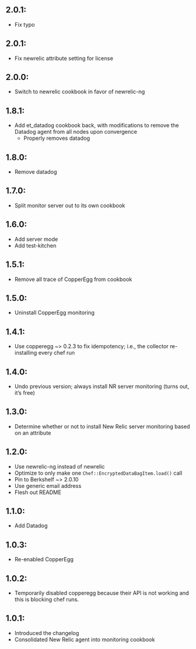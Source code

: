 ## 2.0.1:

* Fix typo

## 2.0.1:

* Fix newrelic attribute setting for license

## 2.0.0:

* Switch to newrelic cookbook in favor of newrelic-ng

## 1.8.1:

* Add et_datadog cookbook back, with modifications to remove the Datadog agent from all nodes upon convergence
    - Properly removes datadog

## 1.8.0:

* Remove datadog

## 1.7.0:

* Split monitor server out to its own cookbook

## 1.6.0:

* Add server mode
* Add test-kitchen

## 1.5.1:

* Remove all trace of CopperEgg from cookbook

## 1.5.0:

* Uninstall CopperEgg monitoring

## 1.4.1:

* Use copperegg ~> 0.2.3 to fix idempotency; i.e., the collector re-installing every chef run

## 1.4.0:

* Undo previous version; always install NR server monitoring (turns out, it’s free)

## 1.3.0:

* Determine whether or not to install New Relic server monitoring based on an attribute

## 1.2.0:

* Use newrelic-ng instead of newrelic
* Optimize to only make one `Chef::EncryptedDataBagItem.load()` call
* Pin to Berkshelf ~> 2.0.10
* Use generic email address
* Flesh out README

## 1.1.0:

* Add Datadog

## 1.0.3:

* Re-enabled CopperEgg

## 1.0.2:

* Temporarily disabled copperegg because their API is not working and this is blocking chef runs.

## 1.0.1:

* Introduced the changelog
* Consolidated New Relic agent into monitoring cookbook
